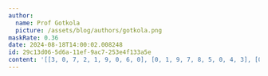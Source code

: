 ```yaml
---
author:
  name: Prof Gotkola
  picture: /assets/blog/authors/gotkola.png
maskRate: 0.36
date: 2024-08-18T14:00:02.008248
id: 29c13d06-5d6a-11ef-9ac7-253e4f133a5e
content: '[[3, 0, 7, 2, 1, 9, 0, 6, 0], [0, 1, 9, 7, 8, 5, 0, 4, 3], [0, 0, 5, 6, 3, 4, 1, 0, 0], [0, 6, 0, 9, 5, 1, 3, 0, 0], [8, 0, 0, 4, 7, 6, 9, 0, 2], [0, 5, 4, 8, 2, 0, 0, 1, 6], [0, 9, 8, 3, 6, 7, 4, 2, 0], [4, 0, 6, 0, 9, 0, 8, 3, 1], [5, 0, 0, 1, 0, 0, 6, 0, 9]]'
---
```

